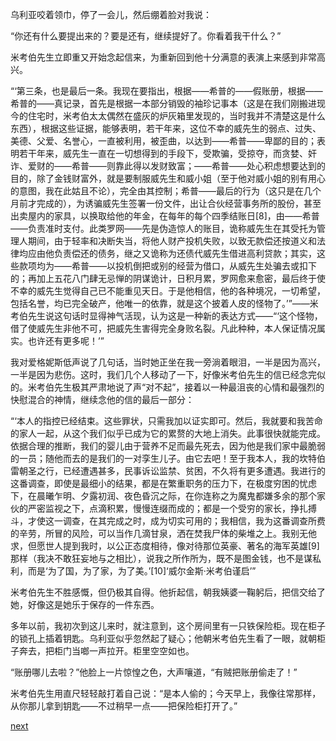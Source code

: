 
乌利亚咬着领巾，停了一会儿，然后绷着脸对我说：

“你还有什么要提出来的？要是还有，继续提好了。你看着我干什么？”

米考伯先生立即重又开始念起信来，为重新回到他十分满意的表演上来感到非常高兴。

“‘第三条，也是最后一条。我现在要指出，根据——希普的——假账册，根据——希普的——真记录，首先是根据一本部分销毁的袖珍记事本（这是在我们刚搬进现今的住宅时，米考伯太太偶然在盛灰的炉灰箱里发现的，当时我并不清楚这是什么东西），根据这些证据，能够表明，若干年来，这位不幸的威先生的弱点、过失、美德、父爱、名誉心，一直被利用，被歪曲，以达到——希普——卑鄙的目的；表明若干年来，威先生一直在一切想得到的手段下，受欺骗，受掠夺，而贪婪、奸诈、爱财的——希普——则靠此得以发财致富；——希普——处心积虑想要达到的目的，除了金钱财富外，就是要制服威先生和威小姐（至于他对威小姐的别有用心的意图，我在此姑且不论），完全由其控制；希普——最后的行为（这只是在几个月前才完成的），为诱骗威先生签署一份文件，出让合伙经营事务所的股份，甚至出卖屋内的家具，以换取给他的年金，在每年的每个四季结账日[8]，由——希普——负责准时支付。此类罗网——先是伪造惊人的账目，诡称威先生在其受托为管理人期间，由于轻率和决断失当，将他人财产投机失败，以致无款偿还按道义和法律均应由他负责偿还的债务，继之又诡称为还债代威先生借进高利贷款；其实，这些款项均为——希普——以投机倒把或别的经营为借口，从威先生处骗去或扣下的；再加上五花八门肆无忌惮的阴谋诡计，日积月累，罗网愈来愈密，最后终于使不幸的威先生觉得自己已不能重见天日。于是他相信，他的各种境况，一切希望，包括名誉，均已完全破产，他唯一的依靠，就是这个披着人皮的怪物了。’”——米考伯先生说这句话时显得神气活现，认为这是一种新的表达方式——“‘这个怪物，借了使威先生非他不可，把威先生害得完全身败名裂。凡此种种，本人保证情况属实。也许还有更多呢！’”

我对爱格妮斯低声说了几句话，当时她正坐在我一旁淌着眼泪，一半是因为高兴，一半是因为悲伤。这时，我们几个人移动了一下，好像米考伯先生的信已经念完似的。米考伯先生极其严肃地说了声“对不起”，接着以一种最沮丧的心情和最强烈的快慰混合的神情，继续念他的信的最后一部分：

“‘本人的指控已经结束。这些罪状，只需我加以证实即可。然后，我就要和我苦命的家人一起，从这个我们似乎已成为它的累赘的大地上消失。此事很快就能完成。依据合理的推断，我们的婴儿由于营养不足而最先死去，因为他是我们家中最脆弱的一员；随他而去的是我们的一对孪生儿子。由它去吧！至于我本人，我的坎特伯雷朝圣之行，已经遭遇甚多，民事诉讼监禁、贫困，不久将有更多遭遇。我进行的这番调查，即使是最细小的结果，都是在繁重职务的压力下，在极度穷困的忧虑下，在晨曦乍明、夕露初润、夜色昏沉之际，在你连称之为魔鬼都嫌多余的那个家伙的严密监视之下，点滴积累，慢慢连缀而成的；都是一个受穷的家长，挣扎搏斗，才使这一调查，在其完成之时，成为切实可用的；我相信，我为这番调查所费的辛劳，所冒的风险，可以当作几滴甘泉，洒在焚我尸体的柴堆之上。我别无他求，但愿世人提到我时，以公正态度相待，像对待那位英豪、著名的海军英雄[9]那样（我决不敢狂妄地与之相比），说我之所作所为，既不是图金钱，也不是谋私利，而是‘为了国，为了家，为了美。’[10]‘威尔金斯·米考伯谨启’”

米考伯先生不胜感慨，但仍极其自得。他折起信，朝我姨婆一鞠躬后，把信交给了她，好像这是她乐于保存的一件东西。

多年以前，我初次到这儿来时，就注意到，这个房间里有一只铁保险柜。现在柜子的锁孔上插着钥匙。乌利亚似乎忽然起了疑心；他朝米考伯先生看了一眼，就朝柜子奔去，把柜门当啷一声拉开。柜里空空如也。

“账册哪儿去啦？”他脸上一片惊惶之色，大声嚷道，“有贼把账册偷走了！”

米考伯先生用直尺轻轻敲打着自己说：“是本人偷的；今天早上，我像往常那样，从你那儿拿到钥匙——不过稍早一点——把保险柜打开了。”

[next](page668.md)
